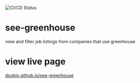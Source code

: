 ![CI/CD Status](https://github.com/doobix/see-greenhouse/actions/workflows/main.yml/badge.svg?branch=main)

# see-greenhouse

view and filter job listings from companies that use greenhouse

# view live page

[doobix.github.io/see-greenhouse](https://doobix.github.io/see-greenhouse)
